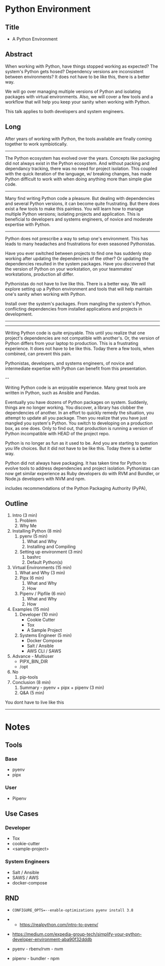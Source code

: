 # Python Environment

## Title
* A Python Environment 

## Abstract
When working with Python, have things stopped working as expected? The system's Python gets hosed? Dependency versions are inconsistent between environments? It does not have to be like this, there is a better way.

We will go over managing multiple versions of Python and isolating packages with virtual environments. Also, we will cover a few tools and a workflow that will help you keep your sanity when working with Python.

This talk applies to both developers and system engineers.

## Long
After years of working with Python, the tools available are finally coming together to work symbiotically.


---

The Python ecosystem has evolved over the years. Concepts like packaging did  not always exist in the Python ecosystem. And without packing and dependancy tracking, there was no need for project isolation. This coupled with the quick iteration of the language, w/ breaking changes, has made Python difficult to work with when doing anything more than simple glue code.

---
Many find writing Python code a pleasure. But dealing with dependencies and several Python versions, it can become quite frustrating. But there does exist a few tools to make this painless. You will learn how to manage multiple Python versions; isolating projects and application. This is beneficial to developers and systems engineers, of novice and moderate expertise with Python.


---

Python does not prescribe a way to setup one's environment. This has leads to many headaches and frustrations for even seasoned Pythonistas.

Have you ever switched between projects to find one has suddenly stop working after updating the dependencies of the other? Or updating the dependencies resulted in the system packages. Have you discovered that the version of Python on your workstation, on your teammates' workstations, production all differ.

Pythonistas do not have to live like this. There is a better way. We will explore setting up a Python environment and tools that will help maintain one's sanity when working with Python.

Install over the system's packages.
From mangling the system's Python. conflicting dependencies from installed applications and projects in development.

---
---

Writing Python code is quite enjoyable. This until you realize that one project's dependencies are not compatible with another's. Or, the version of Python differs from your laptop to production. This is a frustrating experience. It does not have to be like this. Today there a few tools, when combined, can prevent this pain.

Pythonistas, developers, and systems engineers, of novice and intermediate expertise with Python can benefit from this presentation.

--

Writing Python code is an enjoyable experience. Many great tools are written in Python, such as Ansible and Pandas.

Eventually you have dozens of Python packages on system. Suddenly, things are no longer working. You discover, a library has clobber the dependencies of another. In an effort to quickly remedy the situation, you attempt to update all you package. Then you realize that you have just mangled you system's Python. You switch to developing on a production box, as one does. Only to find out, that production is running a version of Python incompatible with HEAD of the project repo.

Python is no longer as fun as it used to be. And you are starting to question you life choices. But it did not have to be like this. Today there is a better way.

Python did not always have packaging. It has taken time for Python to evolve tools to address dependencies and project isolation. Pythonistas can now get similar experience as Ruby developers do with RVM and Bundler, or Node.js developers with NVM and npm.

includes recommendations of the Python Packaging Authority (PyPA),



## Outline

1. Intro (3 min)
	1. Problem
	2. Why Me
2. Installing Python (8 min)
	1. pyenv (5 min)
		1. What and Why
		2. Installing and Compiling
	2. Setting up environment (3 min)
		1. bashrc
		1. Default Python(s)
3. Virtual Environments (15 min)
	1. What and Why (3 min)
	2. Pipx (6 min)
		1. What and Why
		2. How
	3. Pipenv / Pipfile (6 min)
		1. What and Why
		2. How
4. Examples (15 min)
	1. Developer (10 min)
		* Cookie Cutter
		* Tox
		* A Sample Project
	2. Systems Engineer (5 min)
		* Docker Compose
		* Salt / Ansible
		* AWS CLI / SAWS
5. Advance - Multiuser
	* PIPX_BIN_DIR
	* /opt
6. No
	1. pip-tools
7. Conclusion (8 min)
	1. Summary - pyenv + pipx + pipenv (3 min)
	2. Q&A (5 min)

You dont have to live like this


---
# Notes

## Tools
### Base
* pyenv
* pipx
### User
* Pipenv

## Use Cases
### Developer
* Tox
* cookie-cutter
* \<sample-project>
### System Engineers
* Salt / Ansible
* SAWS / AWS
* docker-compose

## RND
* ```CONFIGURE_OPTS=--enable-optimizations pyenv install 3.8```
* * https://realpython.com/intro-to-pyenv/
* https://medium.com/expedia-group-tech/simplify-your-python-developer-environment-aba90f32dddb

* pyenv - rbenv/rvm - nvm
* pipenv - bundler - npm
<!--stackedit_data:
eyJoaXN0b3J5IjpbLTk4MDY4MzYyMSwtOTc4MTMwNzAsMTE3OD
k5MDQ2MiwyNzg2NzI4MywxMTc2NzExMTAzLC05MDcyODkwNjgs
LTE5NTc4MTY4NzcsNzQ3NDczNDgyLC0xMjQ3Njc3NzE2LC00Mj
Q4MDEwMjIsLTI3OTYzMDE0OSwxODM2MjIyNjg0LC0xNjAwMTkx
NTQsMzY4NTE3ODkzLC0zMzY0NDM0ODYsLTMyMzcyNTgyNSwxMj
Y4NTA2MTk4LDg0Mzg1MjY5Niw2OTcyOTgzMTFdfQ==
-->